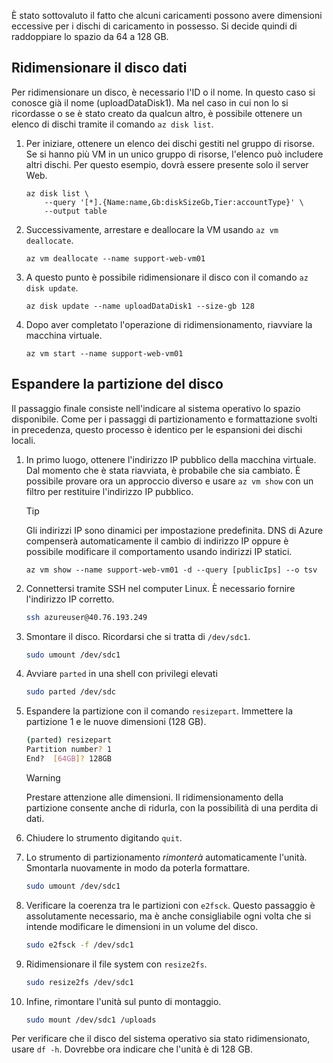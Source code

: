 È stato sottovaluto il fatto che alcuni caricamenti possono avere dimensioni eccessive per i dischi di caricamento in possesso. Si decide quindi di raddoppiare lo spazio da 64 a 128 GB.

## <a name="resize-the-data-disk"></a>Ridimensionare il disco dati

Per ridimensionare un disco, è necessario l'ID o il nome. In questo caso si conosce già il nome (uploadDataDisk1). Ma nel caso in cui non lo si ricordasse o se è stato creato da qualcun altro, è possibile ottenere un elenco di dischi tramite il comando `az disk list`.

1. Per iniziare, ottenere un elenco dei dischi gestiti nel gruppo di risorse. Se si hanno più VM in un unico gruppo di risorse, l'elenco può includere altri dischi. Per questo esempio, dovrà essere presente solo il server Web.

    ```azurecli
    az disk list \
        --query '[*].{Name:name,Gb:diskSizeGb,Tier:accountType}' \
        --output table
    ```

1. Successivamente, arrestare e deallocare la VM usando `az vm deallocate`. 

    ```azurecli
    az vm deallocate --name support-web-vm01
    ```
1. A questo punto è possibile ridimensionare il disco con il comando `az disk update`.

    ```azurecli
    az disk update --name uploadDataDisk1 --size-gb 128
    ```
    
1. Dopo aver completato l'operazione di ridimensionamento, riavviare la macchina virtuale.

    ```azurecli
    az vm start --name support-web-vm01
    ```

## <a name="expand-the-disk-partition"></a>Espandere la partizione del disco

Il passaggio finale consiste nell'indicare al sistema operativo lo spazio disponibile. Come per i passaggi di partizionamento e formattazione svolti in precedenza, questo processo è identico per le espansioni dei dischi locali. 

1. In primo luogo, ottenere l'indirizzo IP pubblico della macchina virtuale. Dal momento che è stata riavviata, è probabile che sia cambiato. È possibile provare ora un approccio diverso e usare `az vm show` con un filtro per restituire l'indirizzo IP pubblico.

    > [!TIP]
    > Gli indirizzi IP sono dinamici per impostazione predefinita. DNS di Azure compenserà automaticamente il cambio di indirizzo IP oppure è possibile modificare il comportamento usando indirizzi IP statici.

    ```azurecli
    az vm show --name support-web-vm01 -d --query [publicIps] --o tsv
    ```
    
1. Connettersi tramite SSH nel computer Linux. È necessario fornire l'indirizzo IP corretto.

    ```bash
    ssh azureuser@40.76.193.249
    ```

1. Smontare il disco. Ricordarsi che si tratta di `/dev/sdc1`.

    ```bash
    sudo umount /dev/sdc1
    ```

1. Avviare `parted` in una shell con privilegi elevati

    ```bash
    sudo parted /dev/sdc
    ```
    
1. Espandere la partizione con il comando `resizepart`. Immettere la partizione 1 e le nuove dimensioni (128 GB).

    ```bash
    (parted) resizepart
    Partition number? 1
    End?  [64GB]? 128GB
    ```

    > [!WARNING]
    > Prestare attenzione alle dimensioni. Il ridimensionamento della partizione consente anche di ridurla, con la possibilità di una perdita di dati.
    
1. Chiudere lo strumento digitando `quit`.

1. Lo strumento di partizionamento _rimonterà_ automaticamente l'unità. Smontarla nuovamente in modo da poterla formattare.

    ```bash
    sudo umount /dev/sdc1
    ```
    
1. Verificare la coerenza tra le partizioni con `e2fsck`. Questo passaggio è assolutamente necessario, ma è anche consigliabile ogni volta che si intende modificare le dimensioni in un volume del disco.

    ```bash
    sudo e2fsck -f /dev/sdc1
    ```

1. Ridimensionare il file system con `resize2fs`.

    ```bash
    sudo resize2fs /dev/sdc1
    ```

1. Infine, rimontare l'unità sul punto di montaggio.

    ```bash
    sudo mount /dev/sdc1 /uploads
    ```

Per verificare che il disco del sistema operativo sia stato ridimensionato, usare `df -h`. Dovrebbe ora indicare che l'unità è di 128 GB.
